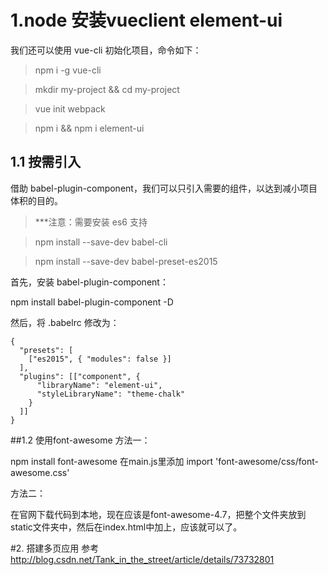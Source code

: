 # 1.node 安装vueclient element-ui
我们还可以使用 vue-cli 初始化项目，命令如下：

> npm i -g vue-cli

> mkdir my-project && cd my-project

> vue init webpack

> npm i && npm i element-ui

## 1.1 按需引入
借助 babel-plugin-component，我们可以只引入需要的组件，以达到减小项目体积的目的。
> \*\*\*注意：需要安装 es6 支持

> npm install --save-dev babel-cli

> npm install --save-dev babel-preset-es2015

首先，安装 babel-plugin-component：

npm install babel-plugin-component -D

然后，将 .babelrc 修改为：


```
{
  "presets": [
    ["es2015", { "modules": false }]
  ],
  "plugins": [["component", {
      "libraryName": "element-ui",
      "styleLibraryName": "theme-chalk"
    }
  ]]
}
```

##1.2 使用font-awesome
方法一：

npm install font-awesome
在main.js里添加
import 'font-awesome/css/font-awesome.css'

方法二：

在官网下载代码到本地，现在应该是font-awesome-4.7，把整个文件夹放到static文件夹中，然后在index.html中加上<link rel="stylesheet" href="/static/font-awesome-4.7/css/font-awesome.min.css">，应该就可以了。

#2. 搭建多页应用
参考 http://blog.csdn.net/Tank_in_the_street/article/details/73732801